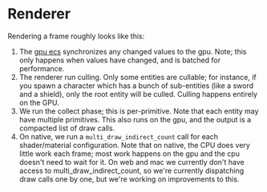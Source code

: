 # Renderer

Rendering a frame roughly looks like this:

1. The [gpu ecs](./ecs.md) synchronizes any changed values to the gpu. Note; this only happens when values have changed, and is batched for performance.
2. The renderer run culling. Only some entities are cullable; for instance, if you spawn a character which has a bunch of sub-entities (like a sword and a shield),
   only the root entity will be culled. Culling happens entirely on the GPU.
3. We run the collect phase; this is per-primitive. Note that each entity may have multiple primitives. This also runs on the gpu, and the output is a compacted list
   of draw calls.
4. On native, we run a `multi_draw_indirect_count` call for each shader/material configuration. Note that on native, the CPU does very little work each frame; most work
   happens on the gpu and the cpu doesn't need to wait for it. On web and mac we currently don't have access to multi_draw_indirect_count, so we're currently dispatching
   draw calls one by one, but we're working on improvements to this.

